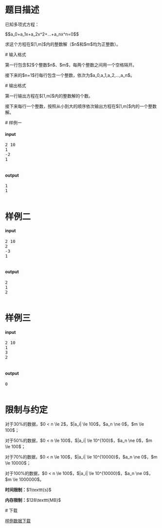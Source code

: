# 题目描述

<p>已知多项式方程：</p>
<p>$$a_0+a_1x+a_2x^2+...+a_nx^n=0$$</p>
<p>求这个方程在$[1,m]$内的整数解（$n$和$m$均为正整数）。</p>
# 输入格式


<p>第一行包含$2$个整数$n$、$m$，每两个整数之间用一个空格隔开。</p>
<p>接下来的$n+1$行每行包含一个整数，依次为$a_0,a_1,a_2,...,a_n$。</p>
# 输出格式


<p>第一行输出方程在$[1,m]$内的整数解的个数。</p>
<p>接下来每行一个整数，按照从小到大的顺序依次输出方程在$[1,m]$内的一个整数解。</p>
# 样例一


<h4>input</h4>
<pre>2 10
1
-2
1

</pre>

<h4>output</h4>
<pre>1
1

</pre>

# 样例二


<h4>input</h4>
<pre>2 10
2
-3
1

</pre>

<h4>output</h4>
<pre>2
1
2

</pre>

# 样例三


<h4>input</h4>
<pre>2 10
1
3
2

</pre>

<h4>output</h4>
<pre>0

</pre>

# 限制与约定


<p>对于30%的数据，$0 &lt; n \le 2$，$|a_i| \le 100$，$a_n \ne 0$，$m \le 100$；</p>
<p>对于50%的数据，$0 &lt; n \le 100$，$|a_i| \le 10^{100}$，$a_n \ne 0$，$m \le 100$；</p>
<p>对于70%的数据，$0 &lt; n \le 100$，$|a_i| \le 10^{10000}$，$a_n \ne 0$，$m \le 10000$；</p>
<p>对于100%的数据，$0 &lt; n \le 100$，$|a_i| \le 10^{10000}$，$a_n \ne 0$，$m \le 1000000$。</p>
<p><strong>时间限制：</strong>$1\texttt{s}$</p>
<p><strong>内存限制：</strong>$128\texttt{MB}$</p>
# 下载


<p><a href="/download.php?type=problem&amp;id=20">样例数据下载</a></p>
